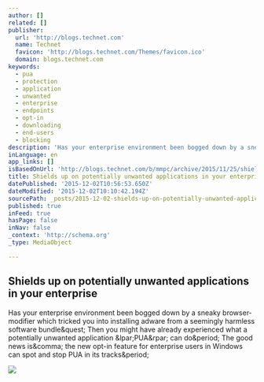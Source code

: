 ```yaml
---
author: []
related: []
publisher:
  url: 'http://blogs.technet.com'
  name: Technet
  favicon: 'http://blogs.technet.com/Themes/favicon.ico'
  domain: blogs.technet.com
keywords:
  - pua
  - protection
  - application
  - unwanted
  - enterprise
  - endpoints
  - opt-in
  - downloading
  - end-users
  - blocking
description: 'Has your enterprise environment been bogged down by a sneaky browser-modifier which tricked you into installing adware from a seemingly harmless software bundle? Then you might have already experienced what a potentially unwanted application (PUA) can do. The good news is, the new opt-in feature for enterprise users in Windows can spot and stop PUA in its tracks.'
inLanguage: en
app_links: []
isBasedOnUrl: 'http://blogs.technet.com/b/mmpc/archive/2015/11/25/shields-up-on-potentially-unwanted-applications-in-your-enterprise.aspx'
title: Shields up on potentially unwanted applications in your enterprise
datePublished: '2015-12-02T10:56:53.650Z'
dateModified: '2015-12-02T10:10:42.194Z'
sourcePath: _posts/2015-12-02-shields-up-on-potentially-unwanted-applications-in-your-ente.md
published: true
inFeed: true
hasPage: false
inNav: false
_context: 'http://schema.org'
_type: MediaObject

---
```

<article style=""><h1>Shields up on potentially unwanted applications in your enterprise</h1><p>Has your enterprise environment been bogged down by a sneaky browser-modifier which tricked you into installing adware from a seemingly harmless software bundle&amp;quest; Then you might have already experienced what a potentially unwanted application &amp;lpar;PUA&amp;rpar; can do&amp;period; The good news is&amp;comma; the new opt-in feature for enterprise users in Windows can spot and stop PUA in its tracks&amp;period;</p><img src="http://www.microsoft.com/security/portal/blog-images/a/PUA_scep.png" /></article>